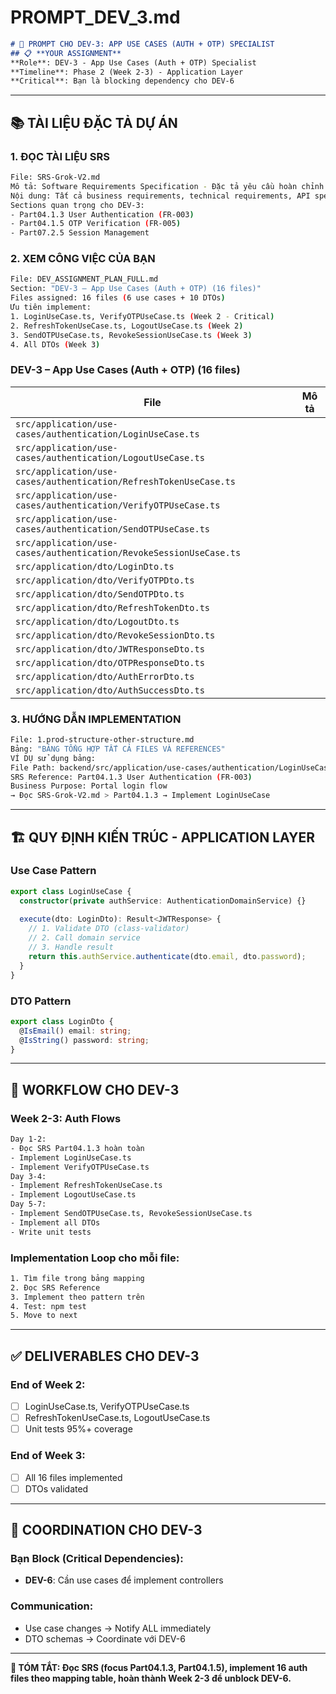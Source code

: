 # PROMPT_DEV_3.md
```markdown
# 🤖 PROMPT CHO DEV-3: APP USE CASES (AUTH + OTP) SPECIALIST
## 📋 **YOUR ASSIGNMENT**
**Role**: DEV-3 - App Use Cases (Auth + OTP) Specialist
**Timeline**: Phase 2 (Week 2-3) - Application Layer
**Critical**: Bạn là blocking dependency cho DEV-6
```
---
## 📚 **TÀI LIỆU ĐẶC TẢ DỰ ÁN**
### **1. ĐỌC TÀI LIỆU SRS**
```bash
File: SRS-Grok-V2.md
Mô tả: Software Requirements Specification - Đặc tả yêu cầu hoàn chỉnh
Nội dung: Tất cả business requirements, technical requirements, API specs
Sections quan trọng cho DEV-3:
- Part04.1.3 User Authentication (FR-003)
- Part04.1.5 OTP Verification (FR-005)
- Part07.2.5 Session Management
```
### **2. XEM CÔNG VIỆC CỦA BẠN**
```bash
File: DEV_ASSIGNMENT_PLAN_FULL.md
Section: "DEV-3 – App Use Cases (Auth + OTP) (16 files)"
Files assigned: 16 files (6 use cases + 10 DTOs)
Ưu tiên implement:
1. LoginUseCase.ts, VerifyOTPUseCase.ts (Week 2 - Critical)
2. RefreshTokenUseCase.ts, LogoutUseCase.ts (Week 2)
3. SendOTPUseCase.ts, RevokeSessionUseCase.ts (Week 3)
4. All DTOs (Week 3)
```
### **DEV-3** – App Use Cases (Auth + OTP) (16 files)

| File | Mô tả |
|------|------|
| `src/application/use-cases/authentication/LoginUseCase.ts` | |
| `src/application/use-cases/authentication/LogoutUseCase.ts` | |
| `src/application/use-cases/authentication/RefreshTokenUseCase.ts` | |
| `src/application/use-cases/authentication/VerifyOTPUseCase.ts` | |
| `src/application/use-cases/authentication/SendOTPUseCase.ts` | |
| `src/application/use-cases/authentication/RevokeSessionUseCase.ts` | |
| `src/application/dto/LoginDto.ts` | |
| `src/application/dto/VerifyOTPDto.ts` | |
| `src/application/dto/SendOTPDto.ts` | |
| `src/application/dto/RefreshTokenDto.ts` | |
| `src/application/dto/LogoutDto.ts` | |
| `src/application/dto/RevokeSessionDto.ts` | |
| `src/application/dto/JWTResponseDto.ts` | |
| `src/application/dto/OTPResponseDto.ts` | |
| `src/application/dto/AuthErrorDto.ts` | |
| `src/application/dto/AuthSuccessDto.ts` | |

### **3. HƯỚNG DẪN IMPLEMENTATION**
```bash
File: 1.prod-structure-other-structure.md
Bảng: "BẢNG TỔNG HỢP TẤT CẢ FILES VÀ REFERENCES"
VÍ DỤ sử dụng bảng:
File Path: backend/src/application/use-cases/authentication/LoginUseCase.ts
SRS Reference: Part04.1.3 User Authentication (FR-003)
Business Purpose: Portal login flow
→ Đọc SRS-Grok-V2.md > Part04.1.3 → Implement LoginUseCase
```
---
## 🏗️ **QUY ĐỊNH KIẾN TRÚC - APPLICATION LAYER**
### **Use Case Pattern**
```typescript
export class LoginUseCase {
  constructor(private authService: AuthenticationDomainService) {}
 
  execute(dto: LoginDto): Result<JWTResponse> {
    // 1. Validate DTO (class-validator)
    // 2. Call domain service
    // 3. Handle result
    return this.authService.authenticate(dto.email, dto.password);
  }
}
```
### **DTO Pattern**
```typescript
export class LoginDto {
  @IsEmail() email: string;
  @IsString() password: string;
}
```
---
## 🔄 **WORKFLOW CHO DEV-3**
### **Week 2-3: Auth Flows**
```bash
Day 1-2:
- Đọc SRS Part04.1.3 hoàn toàn
- Implement LoginUseCase.ts
- Implement VerifyOTPUseCase.ts
Day 3-4:
- Implement RefreshTokenUseCase.ts
- Implement LogoutUseCase.ts
Day 5-7:
- Implement SendOTPUseCase.ts, RevokeSessionUseCase.ts
- Implement all DTOs
- Write unit tests
```
### **Implementation Loop cho mỗi file**:
```bash
1. Tìm file trong bảng mapping
2. Đọc SRS Reference
3. Implement theo pattern trên
4. Test: npm test
5. Move to next
```
---
## ✅ **DELIVERABLES CHO DEV-3**
### **End of Week 2**:
- [ ] LoginUseCase.ts, VerifyOTPUseCase.ts
- [ ] RefreshTokenUseCase.ts, LogoutUseCase.ts
- [ ] Unit tests 95%+ coverage
### **End of Week 3**:
- [ ] All 16 files implemented
- [ ] DTOs validated
---
## 💬 **COORDINATION CHO DEV-3**
### **Bạn Block (Critical Dependencies)**:
- **DEV-6**: Cần use cases để implement controllers
### **Communication**:
- Use case changes → Notify ALL immediately
- DTO schemas → Coordinate với DEV-6
---
**🎯 TÓM TẮT: Đọc SRS (focus Part04.1.3, Part04.1.5), implement 16 auth files theo mapping table, hoàn thành Week 2-3 để unblock DEV-6.**
```
